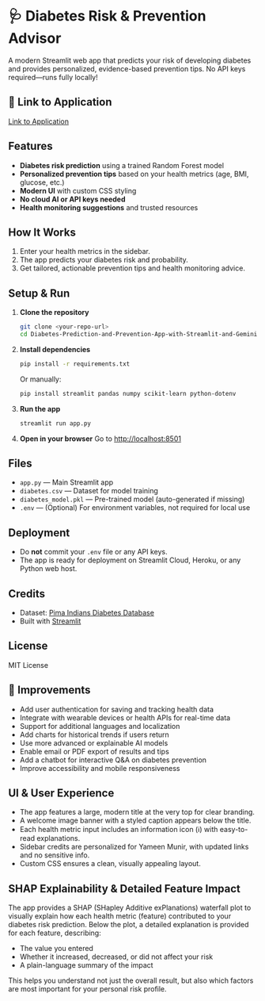 # 🩺 Diabetes Risk & Prevention Advisor

A modern Streamlit web app that predicts your risk of developing diabetes and provides personalized, evidence-based prevention tips. No API keys required—runs fully locally!

## 🔗 Link to Application

[Link to Application](https://diabetes-prediction-and-prevention-app.streamlit.app/)

## Features
- **Diabetes risk prediction** using a trained Random Forest model
- **Personalized prevention tips** based on your health metrics (age, BMI, glucose, etc.)
- **Modern UI** with custom CSS styling
- **No cloud AI or API keys needed**
- **Health monitoring suggestions** and trusted resources

## How It Works
1. Enter your health metrics in the sidebar.
2. The app predicts your diabetes risk and probability.
3. Get tailored, actionable prevention tips and health monitoring advice.

## Setup & Run
1. **Clone the repository**
   ```bash
   git clone <your-repo-url>
   cd Diabetes-Prediction-and-Prevention-App-with-Streamlit-and-Gemini-AI
   ```
2. **Install dependencies**
   ```bash
   pip install -r requirements.txt
   ```
   Or manually:
   ```bash
   pip install streamlit pandas numpy scikit-learn python-dotenv
   ```
3. **Run the app**
   ```bash
   streamlit run app.py
   ```
4. **Open in your browser**
   Go to [http://localhost:8501](http://localhost:8501)

## Files
- `app.py` — Main Streamlit app
- `diabetes.csv` — Dataset for model training
- `diabetes_model.pkl` — Pre-trained model (auto-generated if missing)
- `.env` — (Optional) For environment variables, not required for local use

## Deployment
- Do **not** commit your `.env` file or any API keys.
- The app is ready for deployment on Streamlit Cloud, Heroku, or any Python web host.

## Credits
- Dataset: [Pima Indians Diabetes Database](https://www.kaggle.com/datasets/uciml/pima-indians-diabetes-database)
- Built with [Streamlit](https://streamlit.io/)

## License
MIT License

## 🚀 Improvements
- Add user authentication for saving and tracking health data
- Integrate with wearable devices or health APIs for real-time data
- Support for additional languages and localization
- Add charts for historical trends if users return
- Use more advanced or explainable AI models
- Enable email or PDF export of results and tips
- Add a chatbot for interactive Q&A on diabetes prevention
- Improve accessibility and mobile responsiveness

## UI & User Experience
- The app features a large, modern title at the very top for clear branding.
- A welcome image banner with a styled caption appears below the title.
- Each health metric input includes an information icon (ℹ️) with easy-to-read explanations.
- Sidebar credits are personalized for Yameen Munir, with updated links and no sensitive info.
- Custom CSS ensures a clean, visually appealing layout.

## SHAP Explainability & Detailed Feature Impact

The app provides a SHAP (SHapley Additive exPlanations) waterfall plot to visually explain how each health metric (feature) contributed to your diabetes risk prediction. Below the plot, a detailed explanation is provided for each feature, describing:
- The value you entered
- Whether it increased, decreased, or did not affect your risk
- A plain-language summary of the impact

This helps you understand not just the overall result, but also which factors are most important for your personal risk profile.
